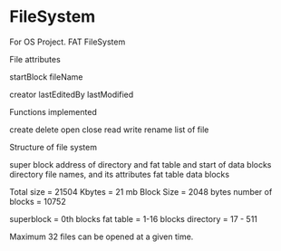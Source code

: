 # FileSystem
For OS Project. FAT FileSystem

File attributes

startBlock
fileName

creator
lastEditedBy
lastModified

Functions implemented

create
delete
open
close
read
write
rename
list of file


Structure of file system

super block 				address of directory and fat table and start of data blocks
directory					file names, and its attributes
fat table
data blocks


Total size = 21504 Kbytes = 21 mb
Block Size = 2048 bytes
number of blocks = 10752

superblock = 0th blocks
fat table = 1-16 blocks
directory = 17 - 511

Maximum 32 files can be opened at a given time.